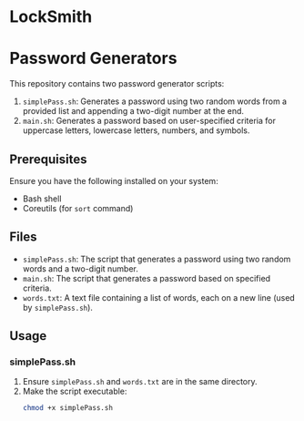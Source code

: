 # LockSmith

# Password Generators

This repository contains two password generator scripts:

1. `simplePass.sh`: Generates a password using two random words from a provided list and appending a two-digit number at the end.
2. `main.sh`: Generates a password based on user-specified criteria for uppercase letters, lowercase letters, numbers, and symbols.

## Prerequisites

Ensure you have the following installed on your system:

- Bash shell
- Coreutils (for `sort` command)

## Files

- `simplePass.sh`: The script that generates a password using two random words and a two-digit number.
- `main.sh`: The script that generates a password based on specified criteria.
- `words.txt`: A text file containing a list of words, each on a new line (used by `simplePass.sh`).

## Usage

### simplePass.sh

1. Ensure `simplePass.sh` and `words.txt` are in the same directory.
2. Make the script executable:
   ```bash
   chmod +x simplePass.sh
